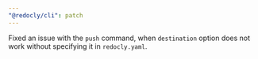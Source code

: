 ```yaml
---
"@redocly/cli": patch
---
```


Fixed an issue with the `push` command, when `destination` option does not work without specifying it in `redocly.yaml`.
